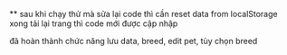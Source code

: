 \*\* sau khi chạy thử mà sửa lại code thì cần reset data from localStorage xong tải lại trang thì code mới được cập nhập

đã hoàn thành chức năng lưu data, breed, edit pet, tùy chọn breed
